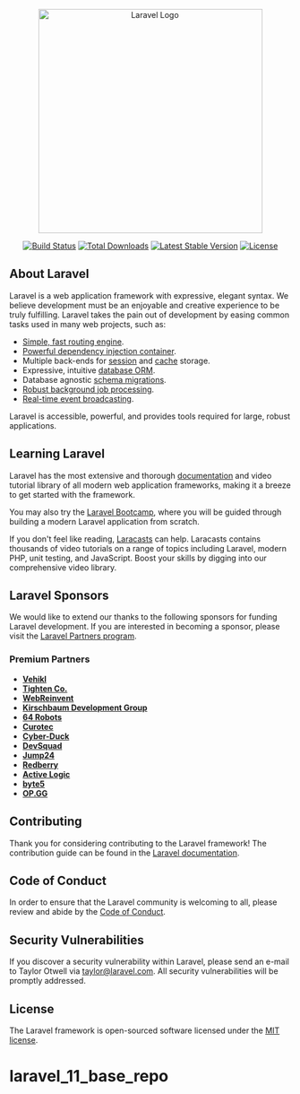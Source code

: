 <p align="center"><a href="https://laravel.com" target="_blank"><img src="https://raw.githubusercontent.com/laravel/art/master/logo-lockup/5%20SVG/2%20CMYK/1%20Full%20Color/laravel-logolockup-cmyk-red.svg" width="400" alt="Laravel Logo"></a></p>

<p align="center">
<a href="https://github.com/laravel/framework/actions"><img src="https://github.com/laravel/framework/workflows/tests/badge.svg" alt="Build Status"></a>
<a href="https://packagist.org/packages/laravel/framework"><img src="https://img.shields.io/packagist/dt/laravel/framework" alt="Total Downloads"></a>
<a href="https://packagist.org/packages/laravel/framework"><img src="https://img.shields.io/packagist/v/laravel/framework" alt="Latest Stable Version"></a>
<a href="https://packagist.org/packages/laravel/framework"><img src="https://img.shields.io/packagist/l/laravel/framework" alt="License"></a>
</p>

## About Laravel

Laravel is a web application framework with expressive, elegant syntax. We believe development must be an enjoyable and creative experience to be truly fulfilling. Laravel takes the pain out of development by easing common tasks used in many web projects, such as:

- [Simple, fast routing engine](https://laravel.com/docs/routing).
- [Powerful dependency injection container](https://laravel.com/docs/container).
- Multiple back-ends for [session](https://laravel.com/docs/session) and [cache](https://laravel.com/docs/cache) storage.
- Expressive, intuitive [database ORM](https://laravel.com/docs/eloquent).
- Database agnostic [schema migrations](https://laravel.com/docs/migrations).
- [Robust background job processing](https://laravel.com/docs/queues).
- [Real-time event broadcasting](https://laravel.com/docs/broadcasting).

Laravel is accessible, powerful, and provides tools required for large, robust applications.

## Learning Laravel

Laravel has the most extensive and thorough [documentation](https://laravel.com/docs) and video tutorial library of all modern web application frameworks, making it a breeze to get started with the framework.

You may also try the [Laravel Bootcamp](https://bootcamp.laravel.com), where you will be guided through building a modern Laravel application from scratch.

If you don't feel like reading, [Laracasts](https://laracasts.com) can help. Laracasts contains thousands of video tutorials on a range of topics including Laravel, modern PHP, unit testing, and JavaScript. Boost your skills by digging into our comprehensive video library.

## Laravel Sponsors

We would like to extend our thanks to the following sponsors for funding Laravel development. If you are interested in becoming a sponsor, please visit the [Laravel Partners program](https://partners.laravel.com).

### Premium Partners

- **[Vehikl](https://vehikl.com/)**
- **[Tighten Co.](https://tighten.co)**
- **[WebReinvent](https://webreinvent.com/)**
- **[Kirschbaum Development Group](https://kirschbaumdevelopment.com)**
- **[64 Robots](https://64robots.com)**
- **[Curotec](https://www.curotec.com/services/technologies/laravel/)**
- **[Cyber-Duck](https://cyber-duck.co.uk)**
- **[DevSquad](https://devsquad.com/hire-laravel-developers)**
- **[Jump24](https://jump24.co.uk)**
- **[Redberry](https://redberry.international/laravel/)**
- **[Active Logic](https://activelogic.com)**
- **[byte5](https://byte5.de)**
- **[OP.GG](https://op.gg)**

## Contributing

Thank you for considering contributing to the Laravel framework! The contribution guide can be found in the [Laravel documentation](https://laravel.com/docs/contributions).

## Code of Conduct

In order to ensure that the Laravel community is welcoming to all, please review and abide by the [Code of Conduct](https://laravel.com/docs/contributions#code-of-conduct).

## Security Vulnerabilities

If you discover a security vulnerability within Laravel, please send an e-mail to Taylor Otwell via [taylor@laravel.com](mailto:taylor@laravel.com). All security vulnerabilities will be promptly addressed.

## License

The Laravel framework is open-sourced software licensed under the [MIT license](https://opensource.org/licenses/MIT).
# laravel_11_base_repo

